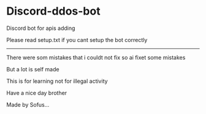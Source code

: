 # Discord-ddos-bot
Discord bot for apis adding

Please read setup.txt if you cant setup the bot correctly 

_____

There were som mistakes that i couldt not fix so ai fixet some mistakes

But a lot is self made

This is for learning not for illegal activity

Have a nice day brother

Made by Sofus...
